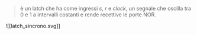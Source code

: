 > è un latch che ha come ingressi $s$, $r$ e $clock$, un segnale che oscilla tra 0 e 1 a intervalli costanti e rende recettive le porte NOR.

![[latch_sincrono.svg]]
